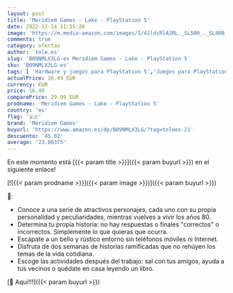 ```yaml
---
layout: post
title: 'Meridiem Games - Lake - PlayStation 5'
date: 2022-12-14 11:55:26
image: 'https://m.media-amazon.com/images/I/41ldcRlAJRL._SL500_._SL400_.jpg'
comments: true
category: ofertas
author: 'tole.es'
slug: 'B09NMLX3LG-es Meridiem Games - Lake - PlayStation 5'
sku: 'B09NMLX3LG-es'
tags: [ 'Hardware y juegos para PlayStation 5','Juegos para PlayStation 5','Videojuegos','meridiem games','playstation','🇪🇸', ]
actualPrice: 16.49 EUR
currency: EUR
price: 16.49
comparePrice: 29.99 EUR
prodname: 'Meridiem Games - Lake - PlayStation 5'
country: 'es'
flag: '🇪🇸'
brand: 'Meridiem Games'
buyurl: 'https://www.amazon.es/dp/B09NMLX3LG/?tag=tolees-21'
descuento: '45.02'
average: '23.80375'
---
```


En este momento está [{{< param title >}}]({{< param buyurl >}}) en el siguiente enlace!

[![{{< param prodname >}}]({{< param image >}})]({{< param buyurl >}})

🔎:

- Conoce a una serie de atractivos personajes, cada uno con su propia personalidad y peculiaridades, mientras vuelves a vivir los años 80.
- Determina tu propia historia: no hay respuestas o finales "correctos" o incorrectos. Simplemente lo que quieras que ocurra.
- Escápate a un bello y rústico entorno sin teléfonos móviles ni Internet.
- Disfruta de dos semanas de historias ramificadas que no rehúyen los temas de la vida cotidiana.
- Escoge las actividades después del trabajo: sal con tus amigos, ayuda a tus vecinos o quédate en casa leyendo un libro.

[🛒 Aquí!!!]({{< param buyurl >}})
